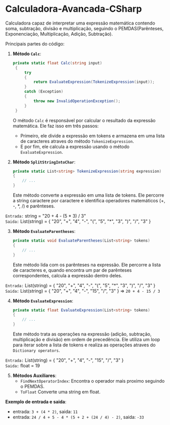 # Calculadora-Avancada-CSharp
Calculadora capaz de interpretar uma expressão matemática contendo soma, subtração, divisão e multiplicação, seguindo o PEMDAS(Parênteses, Exponenciação, Multiplicação, Adição, Subtração).

Principais partes do código:

1. **Método `Calc`**:
   ```csharp
   private static float Calc(string input)
	{
		try
		{
			return EvaluateExpression(TokenizeExpression(input));
		}
		catch (Exception)
		{
			throw new InvalidOperationException();
		}
	}
   ```
   O método `Calc` é responsável por calcular o resultado da expressão matemática. Ele faz isso em três passos:
   - Primeiro, ele divide a expressão em tokens e armazena em uma lista de caracteres atraves do método `TokenizeExpression`.
   - E por fim, ele calcula a expressão usando o método `EvaluateExpression`.

2. **Método `SplitStringIntoChar`**:
   ```csharp
   private static List<string> TokenizeExpression(string expression)
   {
       // ...
   }
   ```
   Este método converte a expressão em uma lista de tokens. Ele percorre a string caractere por caractere e identifica operadores matemáticos (+, -, *, /) e parênteses.

`Entrada:` string = "20 + 4 - (5 * 3) / 3" <br>
`Saida:` List(string) = { "20", "+", "4", "-", "(", "5", "*", "3", ")", "/", "3" }

3. **Método `EvaluateParentheses`**:
   ```csharp
   private static void EvaluateParentheses(List<string> tokens)
   {
       // ...
   }
   ```
   Este método lida com os parênteses na expressão. Ele percorre a lista de caracteres e, quando encontra um par de parênteses correspondentes, calcula a expressão dentro deles.

`Entrada:` List(string) = { "20", "+", "4", "-", "(", "5", "*", "3", ")", "/", "3" } <br>
`Saida:` List(string) = { "20", "+", "4", "-", "15", "/", "3" } => `20 + 4 - 15 / 3`

4. **Método `EvaluateExpression`**:
   ```csharp
   private static float EvaluateExpression(List<string> tokens)
   {
       // ...
   }
   ```
   Este método trata as operações na expressão (adição, subtração, multiplicação e divisão) em ordem de precedência. Ele utiliza um loop para iterar sobre a lista de tokens e realiza as operações atraves do `Dictionary operators`.

`Entrada:` List(string) = { "20", "+", "4", "-", "15", "/", "3" } <br>
`Saida:` float = 19

5. **Métodos Auxiliares**:
   - `FindNextOperatorIndex`: Encontra o operador mais proximo seguindo o PEMDAS.
   - `ToFloat` Converte uma string em float.

**Exemplo de entrada e saida**: 
   - entrada: `3 + (4 * 2)`, saida: `11`
   - entrada: `24 / 4 + 5 - 4 * (5 + 2 + (24 / 4) - 2)`, saida: `-33`

